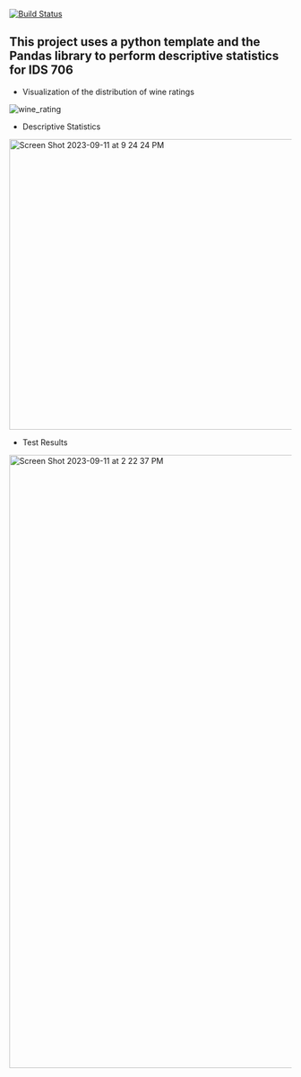 [![Build Status](https://github.com/tommymmcguire/pandasdescript/actions/workflows/python.yml/badge.svg)](https://github.com/tommymmcguire/pandasdescript/actions)

## This project uses a python template and the Pandas library to perform descriptive statistics for IDS 706

* Visualization of the distribution of wine ratings
  
![wine_rating](https://github.com/tommymmcguire/pandasdescript/assets/141086024/4703fd7b-7e56-4b55-8adb-4fea7237eea1)

* Descriptive Statistics

<img width="518" alt="Screen Shot 2023-09-11 at 9 24 24 PM" src="https://github.com/tommymmcguire/pandasdescript/assets/141086024/eebf5945-aa21-4936-8cf7-960c518dcd53">


* Test Results

<img width="1093" alt="Screen Shot 2023-09-11 at 2 22 37 PM" src="https://github.com/tommymmcguire/pandasdescript/assets/141086024/b328eb2f-d33e-43e8-976b-5747714cd163">



